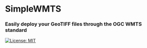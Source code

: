 # SimpleWMTS
### Easily deploy your GeoTIFF files through the OGC WMTS standard

[![License: MIT](https://img.shields.io/badge/License-MIT-yellow.svg)](https://opensource.org/licenses/MIT)